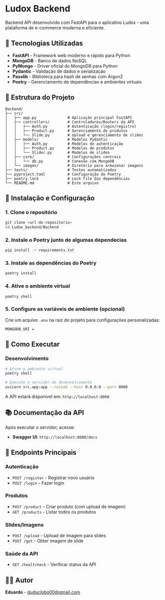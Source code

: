 # Ludox Backend

Backend API desenvolvido com FastAPI para o aplicativo Ludox - uma plataforma de e-commerce moderna e eficiente.

## 🚀 Tecnologias Utilizadas

- **FastAPI** - Framework web moderno e rápido para Python
- **MongoDB** - Banco de dados NoSQL
- **PyMongo** - Driver oficial do MongoDB para Python
- **Pydantic** - Validação de dados e serialização
- **Passlib** - Biblioteca para hash de senhas com Argon2
- **Poetry** - Gerenciamento de dependências e ambientes virtuais

## 📁 Estrutura do Projeto

```
Backend/
├── src/
│   ├── app.py              # Aplicação principal FastAPI
│   ├── controllers/        # Controladores/Routers da API
│   │   ├── Auth.py         # Autenticação (login/registro)
│   │   ├── Product.py      # Gerenciamento de produtos
│   │   └── Slide.py        # Upload e gerenciamento de slides
│   ├── models/             # Modelos Pydantic
│   │   ├── Auth.py         # Modelos de autenticação
│   │   ├── Product.py      # Modelos de produtos
│   │   └── Slider.py       # Modelos de slides
│   ├── core/               # Configurações centrais
│   │   └── db.py           # Conexão com MongoDB
│   └── images/             # Diretório para armazenar imagens
├── tests/                  # Testes automatizados
├── pyproject.toml          # Configuração do Poetry
├── poetry.lock             # Lock file das dependências
└── README.md               # Este arquivo
```

## 🔧 Instalação e Configuração

### 1. Clone o repositório
```bash
git clone <url-do-repositorio>
cd Ludox_backend/Backend
```

### 2. Instale o Poetry junto de algumas dependecias
```bash
pip install -r requirements.txt
```

### 3. Instale as dependências do Poetry
```bash
poetry install
```

### 4. Ative o ambiente virtual
```bash
poetry shell
```

### 5. Configure as variáveis de ambiente (opcional)
Crie um arquivo `.env` na raiz do projeto para configurações personalizadas:
```env
MONGODB_URI = 
```

## 🚀 Como Executar

### Desenvolvimento
```bash
# Ative o ambiente virtual
poetry shell

# Execute o servidor de desenvolvimento
uvicorn src.app:app --reload --host 0.0.0.0 --port 8000
```

A API estará disponível em: `http://localhost:8000`

## 📚 Documentação da API

Após executar o servidor, acesse:
- **Swagger UI**: `http://localhost:8000/docs`


## 🔗 Endpoints Principais

### Autenticação
- `POST /register` - Registrar novo usuário
- `POST /login` - Fazer login

### Produtos
- `POST /product` - Criar produto (com upload de imagem)
- `GET /products` - Listar todos os produtos

### Slides/Imagens
- `POST /upload` - Upload de imagem para slides
- `POST /get` - Obter imagem de slide

### Saúde da API
- `GET /healtcheck` - Verificar status da API

## 👨‍💻 Autor

**Eduardo** - [duduclobo00@gmail.com](mailto:duduclobo00@gmail.com)
